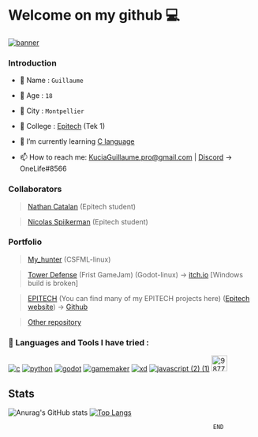 # Welcome on my github 💻
[![banner](https://user-images.githubusercontent.com/91091263/145590468-5fa38990-3d53-4a49-b907-271bd856840d.jpg)](https://github.com/KuciaGuillaume)

### Introduction
- 📇 Name : `Guillaume`
- 👨 Age : `18`
- 🌆 City : `Montpellier`
- 🏢 College : [Epitech](https://www.epitech.eu/) (Tek 1)

- 🌱 I’m currently learning [C language](https://www.cprogramming.com/)
- 📫 How to reach me: [KuciaGuillaume.pro@gmail.com](https://www.google.com/intl/fr/gmail/about/) 
                       | [Discord](https://discord.com/) -> OneLife#8566

### Collaborators
> [Nathan Catalan](https://github.com/CatalanNathan) (Epitech student)

>[Nicolas Spijkerman](https://github.com/NickSpyker) (Epitech student)

### Portfolio
> [My_hunter](https://github.com/KuciaGuillaume/My_hunter--CSFML-) (CSFML-linux)

> [Tower Defense](https://github.com/KuciaGuillaume/GameJam1) (Frist GameJam) (Godot-linux) -> [itch.io](https://amiralhartman.itch.io/towerdefense) [Windows build is broken]

>[EPITECH](https://github.com/KuciaGuillaume/EPITECH) (You can find many of my EPITECH projects here) ([Epitech website](https://www.epitech.eu/)) -> [Github](https://github.com/EpitechPromo2026)

> [Other repository](https://github.com/KuciaGuillaume?tab=repositories)

### 🧰 Languages and Tools I have tried :
[![c](https://user-images.githubusercontent.com/91091263/144858700-d0791947-3af0-446e-90fe-d8843cd05169.png)](https://www.cprogramming.com/)
[![python](https://user-images.githubusercontent.com/91091263/144861078-a91b79bb-bf1e-47ca-b74e-e2be9fffd347.png)](https://www.codecademy.com/learn/paths/data-science?g_network=s&g_device=c&g_adid=&g_keyword=python%20programming%20language&g_acctid=243-039-7011&g_adtype=search&g_adgroupid=1271036249860122&g_keywordid=kwd-79440234096689:loc-66&g_campaign=FR+Language%3A+Pro+-+Exact&g_campaignid=370540043&utm_id=t_kwd-79440234096689:loc-66:ag_1271036249860122:cp_370540043:n_s:d_c&hsa_acc=2430397011&hsa_cam=11469904535&hsa_grp=1271036249860122&hsa_ad=&hsa_src=s&hsa_tgt=kwd-79440234096689:loc-66&hsa_kw=python%20programming%20language&hsa_mt=e&hsa_net=adwords&hsa_ver=3&msclkid=df8d7c9740281aeb6a271d395a3693f0&utm_source=bing&utm_medium=cpc&utm_campaign=FR%20Language%3A%20Pro%20-%20Exact&utm_term=python%20programming%20language&utm_content=python)
[![godot](https://user-images.githubusercontent.com/91091263/144883993-58db7e29-3c9c-41c5-ad29-f6d2a32b8aac.png)](https://godotengine.org/)
[![gamemaker](https://user-images.githubusercontent.com/91091263/144885379-80088c2a-3cb3-4514-ab2e-e328020b1796.png)](https://www.yoyogames.com/fr/gamemaker)
[![xd](https://user-images.githubusercontent.com/91091263/144885842-44b0fee9-8e40-4439-8a6a-0c3d1135b59c.png)](https://www.adobe.com/fr/products/xd.html)
[![javascript (2) (1)](https://user-images.githubusercontent.com/91091263/145627097-05cfbfdc-d9c8-4e40-943c-df5dc09ce9aa.png)](https://fr.wikipedia.org/wiki/JavaScript)
[<img width="32" alt="98771085-46d8f180-23a9-11eb-9caf-9d4c0f605749 (1)" src="https://user-images.githubusercontent.com/91091263/145628331-5077139a-6baf-47c2-b257-acfed3a953b9.png">](https://code.visualstudio.com/)




## Stats
![Anurag's GitHub stats](https://github-readme-stats.vercel.app/api?username=KuciaGuillaume&count_private=true&show_icons=true) 
[![Top Langs](https://github-readme-stats.vercel.app/api/top-langs/?username=KuciaGuillaume&layout=compact)](https://github.com/anuraghazra/github-readme-stats)


                                                              END



